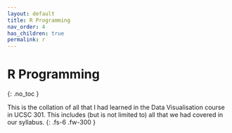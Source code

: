 ```yaml
---
layout: default
title: R Programming
nav_order: 4
has_children: true
permalink: r
---
```


# R Programming
{: .no_toc }

This is the collation of all that I had learned in the Data Visualisation course in UCSC 301. This includes (but is not limited to) all that we had covered in our syllabus.
{: .fs-6 .fw-300 }
